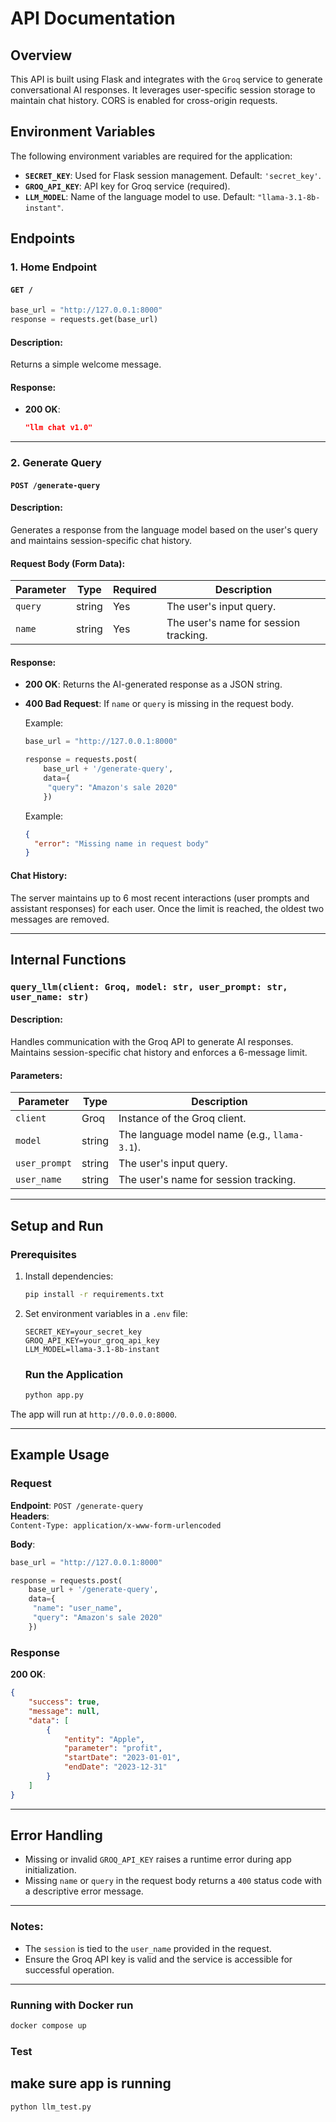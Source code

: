 # API Documentation

## Overview

This API is built using Flask and integrates with the `Groq` service to generate conversational AI responses. It leverages user-specific session storage to maintain chat history. CORS is enabled for cross-origin requests. 

## Environment Variables

The following environment variables are required for the application:

- **`SECRET_KEY`**: Used for Flask session management. Default: `'secret_key'`.
- **`GROQ_API_KEY`**: API key for Groq service (required).
- **`LLM_MODEL`**: Name of the language model to use. Default: `"llama-3.1-8b-instant"`.

## Endpoints

### 1. **Home Endpoint**

#### **`GET /`**

```python
base_url = "http://127.0.0.1:8000"
response = requests.get(base_url)
```

#### Description:
Returns a simple welcome message.

#### Response:
- **200 OK**:
  ```json
  "llm chat v1.0"
  ```

---

### 2. **Generate Query**

#### **`POST /generate-query`**

#### Description:
Generates a response from the language model based on the user's query and maintains session-specific chat history.

#### Request Body (Form Data):
| Parameter   | Type   | Required | Description                     |
|-------------|--------|----------|---------------------------------|
| `query`     | string | Yes      | The user's input query.         |
| `name`      | string | Yes      | The user's name for session tracking. |

#### Response:
- **200 OK**:
  Returns the AI-generated response as a JSON string.

- **400 Bad Request**:
  If `name` or `query` is missing in the request body.
  
  Example:
    ```python
    base_url = "http://127.0.0.1:8000"
    
    response = requests.post(
        base_url + '/generate-query',
        data={
         "query": "Amazon's sale 2020"
        })
    ```

  Example:
  ```json
  {
    "error": "Missing name in request body"
  }
  ```

#### Chat History:
The server maintains up to 6 most recent interactions (user prompts and assistant responses) for each user. Once the limit is reached, the oldest two messages are removed.

---

## Internal Functions

### `query_llm(client: Groq, model: str, user_prompt: str, user_name: str)`

#### Description:
Handles communication with the Groq API to generate AI responses. Maintains session-specific chat history and enforces a 6-message limit.

#### Parameters:
| Parameter     | Type   | Description                                 |
|---------------|--------|---------------------------------------------|
| `client`      | Groq   | Instance of the Groq client.                |
| `model`       | string | The language model name (e.g., `llama-3.1`).|
| `user_prompt` | string | The user's input query.                     |
| `user_name`   | string | The user's name for session tracking.       |

---

## Setup and Run

### Prerequisites
1. Install dependencies:
   ```bash
   pip install -r requirements.txt
   ```
2. Set environment variables in a `.env` file:
   ```env
   SECRET_KEY=your_secret_key
   GROQ_API_KEY=your_groq_api_key
   LLM_MODEL=llama-3.1-8b-instant
   ```

    ### Run the Application
    ```bash
    python app.py
    ```

The app will run at `http://0.0.0.0:8000`.

---

## Example Usage

### Request
**Endpoint**: `POST /generate-query`  
**Headers**:  
`Content-Type: application/x-www-form-urlencoded`  

**Body**:
```python
base_url = "http://127.0.0.1:8000"

response = requests.post(
    base_url + '/generate-query',
    data={
     "name": "user_name",
     "query": "Amazon's sale 2020"
    })
```

### Response
**200 OK**:
```json
{
    "success": true,
    "message": null,
    "data": [
        {
            "entity": "Apple",
            "parameter": "profit",
            "startDate": "2023-01-01",
            "endDate": "2023-12-31"
        }
    ]
}
```

---

## Error Handling

- Missing or invalid `GROQ_API_KEY` raises a runtime error during app initialization.
- Missing `name` or `query` in the request body returns a `400` status code with a descriptive error message.

--- 

### Notes:
- The `session` is tied to the `user_name` provided in the request.
- Ensure the Groq API key is valid and the service is accessible for successful operation.

---

### Running with Docker run

```bash
docker compose up
```

### Test

## make sure app is running 
```python
python llm_test.py
```